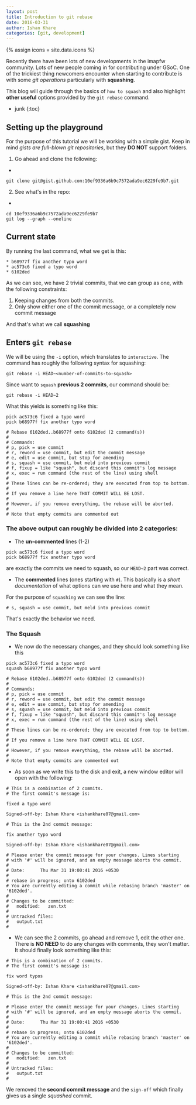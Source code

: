 ```yaml
---
layout: post
title: Introduction to git rebase
date: 2016-03-31
author: Ishan Khare
categories: [git, development]
---
```


{% assign icons = site.data.icons %}

Recently there have been lots of new developments in the imapfw community. Lots
of new people coming in for contributing under GSoC. One of the trickiest thing
newcomers encounter when starting to contribute is with some *git operations*
particularly with **squashing**.

This blog will guide through the basics of `how to squash` and also highlight
**other useful** options provided by the `git rebase` command.

* junk
{:toc}

## Setting up the playground

For the purpose of this tutorial we will be working with a simple gist. Keep in
mind *gists are full-blown git repositories*, but they **DO NOT** support
folders.

1. Go ahead and clone the following:
* 
``` shell
git clone git@gist.github.com:10ef9336a6b9c7572ada9ec6229fe9b7.git
```
2. See what's in the repo:
* 
``` shell
cd 10ef9336a6b9c7572ada9ec6229fe9b7
git log --graph --oneline
```

## Current state

By running the last command, what we get is this:

```
* b68977f fix another typo word
* ac573c6 fixed a typo word
* 6102ded
```

As we can see, we have 2 trivial commits, that we can group as one, with the following constraints:

1. Keeping changes from both the commits.
2. Only show either one of the commit message, or a completely new commit message

And that's what we call __squashing__

## Enters `git rebase`

We will be using the `-i` option, which translates to `interactive`. The command has roughly the following syntax for squashing:

``` shell
git rebase -i HEAD~<number-of-commits-to-squash>
```
Since want to `squash` __previous 2 commits__, our command should be:

``` shell
git rebase -i HEAD~2
```

What this yields is something like this:

```
pick ac573c6 fixed a typo word
pick b68977f fix another typo word

# Rebase 6102ded..b68977f onto 6102ded (2 command(s))
#
# Commands:
# p, pick = use commit
# r, reword = use commit, but edit the commit message
# e, edit = use commit, but stop for amending
# s, squash = use commit, but meld into previous commit
# f, fixup = like "squash", but discard this commit's log message
# x, exec = run command (the rest of the line) using shell
#
# These lines can be re-ordered; they are executed from top to bottom.
#
# If you remove a line here THAT COMMIT WILL BE LOST.
#
# However, if you remove everything, the rebase will be aborted.
#
# Note that empty commits are commented out
```

### The above output can roughly be divided into 2 categories:

* The __un-commented__ lines (1-2)

``` shell
pick ac573c6 fixed a typo word
pick b68977f fix another typo word
```

are exactly the commits we need to squash, so our `HEAD~2` part was correct.

* The __commented__ lines (ones starting with `#`). This basically is a _short
   documentation_ of what options can we use here and what they mean.

For the purpose of `squashing` we can see the line:

```
# s, squash = use commit, but meld into previous commit
```

That's exactly the behavior we need.

### The Squash

* We now do the necessary changes, and they should look something like this

``` shell
pick ac573c6 fixed a typo word
squash b68977f fix another typo word

# Rebase 6102ded..b68977f onto 6102ded (2 command(s))
#
# Commands:
# p, pick = use commit
# r, reword = use commit, but edit the commit message
# e, edit = use commit, but stop for amending
# s, squash = use commit, but meld into previous commit
# f, fixup = like "squash", but discard this commit's log message
# x, exec = run command (the rest of the line) using shell
#
# These lines can be re-ordered; they are executed from top to bottom.
#
# If you remove a line here THAT COMMIT WILL BE LOST.
#
# However, if you remove everything, the rebase will be aborted.
#
# Note that empty commits are commented out
```

* As soon as we write this to the disk and exit, a new window editor will open
  with the following:

``` shell
# This is a combination of 2 commits.
# The first commit's message is:

fixed a typo word

Signed-off-by: Ishan Khare <ishankhare07@gmail.com>

# This is the 2nd commit message:

fix another typo word

Signed-off-by: Ishan Khare <ishankhare07@gmail.com>

# Please enter the commit message for your changes. Lines starting
# with '#' will be ignored, and an empty message aborts the commit.
#
# Date:      Thu Mar 31 19:00:41 2016 +0530
#
# rebase in progress; onto 6102ded
# You are currently editing a commit while rebasing branch 'master' on '6102ded'.
#
# Changes to be committed:
#	modified:   zen.txt
#
# Untracked files:
#	output.txt
#
```

* We can see the 2 commits, go ahead and remove 1, edit the other one. There is
__NO NEED__ to do any changes with comments, they won't matter. It should
finally look something like this:

``` shell
# This is a combination of 2 commits.
# The first commit's message is:

fix word typos

Signed-off-by: Ishan Khare <ishankhare07@gmail.com>

# This is the 2nd commit message:

# Please enter the commit message for your changes. Lines starting
# with '#' will be ignored, and an empty message aborts the commit.
#
# Date:      Thu Mar 31 19:00:41 2016 +0530
#
# rebase in progress; onto 6102ded
# You are currently editing a commit while rebasing branch 'master' on '6102ded'.
#
# Changes to be committed:
#	modified:   zen.txt
#
# Untracked files:
#	output.txt
#
```

We removed the __second commit message__ and the `sign-off` which finally gives
us a single _squashed_ commit.
